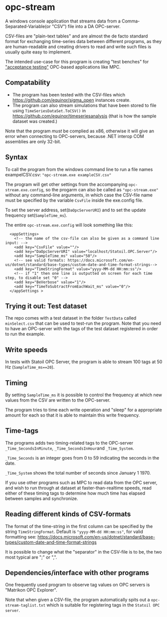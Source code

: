 # opc-stream
A windows console application that streams data from a Comma-Separated-Variable(or "CSV") file into a DA OPC-server. 

CSV-files are "plain-text tables" and are almost the de facto standard format for exchanging time-series data between different programs,
as they are human-readable and creating drivers to read and write such files is usually quite easy to implement.

The intended use-case for this program is creating "test benches" for ["acceptance testing"](https://www.agilealliance.org/glossary/acceptance/) OPC-based applications like MPC. 

## Compatability

- The program has been tested with the CSV-files which https://github.com/equinor/sigma_open instances create.
- The program can also stream simulations that have been stored to file using ``TimeSeriesDataSet.ToCSV()`` in
https://github.com/equinor/timeseriesanalysis (that is how the sample dataset was created.)

Note that the program *must* be complied as x86, otherwise it will give an error when connecting to OPC-servers, because .NET interop COM assemblies are only 32-bit. 

## Syntax

To call the program from the windows command line to run a file names exampelCSV.csv:
``"opc-stream.exe exampleCSV.csv"``

The program will get other settings from the accompanying ``opc-stream.exe.config``, so the progarm can also be called as
```"opc-stream.exe"``` without any command-line arguments, in which case the CSV-file name must be specified by the variable ``CsvFile`` inside the 
exe.config file. 

To set the server address, set(``DaOpcServerURI``)  and to set the update frequency set(``SampleTime_ms``).

The entire ``opc-stream.exe.config`` will look something like this:
```
  <appSettings>
    <!-- the name of the csv-file can also be given as a command line input: -->
    <add key="CsvFile" value=""/>
    <add key="DaOpcServerURI" value="localhost/Statoil.OPC.Server"/>
    <add key="SampleTime_ms" value="50"/>
    <!-- see valid formats: https://docs.microsoft.com/en-us/dotnet/standard/base-types/custom-date-and-time-format-strings-->
    <add key="TimeStringFormat" value="yyyy-MM-dd HH:mm:ss"/>
    <!-- if "1" then one line is outputted on screen for each time step, to disable set "0" -->
    <add key="BeVerbose" value="1"/>
    <add key="TimeToSubtractFromEachWait_ms" value="0"/>
  </appSettings >
```

## Trying it out: Test dataset

The repo comes with a test dataset in the folder ``TestData`` called ``minSelect.csv`` that can be used to test-run the program. 
Note that you need to have an OPC-server with the tags of the test dataset registered in order to run the example. 

## Write speeds

In tests with Statoil OPC Server, the program is able to stream 100 tags at 50 Hz  (``SampleTime_ms==20``).

## Timing 

By setting ``SampleTime_ms`` it is possible to control the frequency at which new values from the CSV are written to the OPC-server.

The program tries to time each write operation and "sleep" for a appropriate amount for each so that it is able to maintain this write frequency.


## Time-tags

The programs adds two timing-related tags to the OPC-server ``_Time_SecondsInMinute``, ``_Time_SecondsInHour``and ``_Time_System``.

``_Time_Seconds`` is an integer goes from 0 to 59 indicating the seconds in the date.

``_Time_System`` shows the total number of seconds since January 1 1970.

If you use other programs such as MPC to read data from the OPC server, and wish to run through at dataset at faster-than-realtime speeds, 
read either of these timing tags to determine how much time has elapsed between samples and synchronize. 

## Reading different kinds of CSV-formats

The format of the time-string in the first column can be specified by the string ``TimeStringFormat``.
Default is ``"yyyy-MM-dd HH:mm:ss"``, for valid formatting see:
https://docs.microsoft.com/en-us/dotnet/standard/base-types/custom-date-and-time-format-strings

It is possible to change what the "separator" in the CSV-file is to be, the two most typical are ";" or ",". 

## Dependencies/interface with other programs

One frequently used program to observe tag values on OPC servers is "Matrikon OPC Explorer".

Note that when given a CSV-file, the program automatically spits out a ``opc-stream-taglist.txt`` which is suitable for 
registering tags in the ``Statoil OPC server``.
